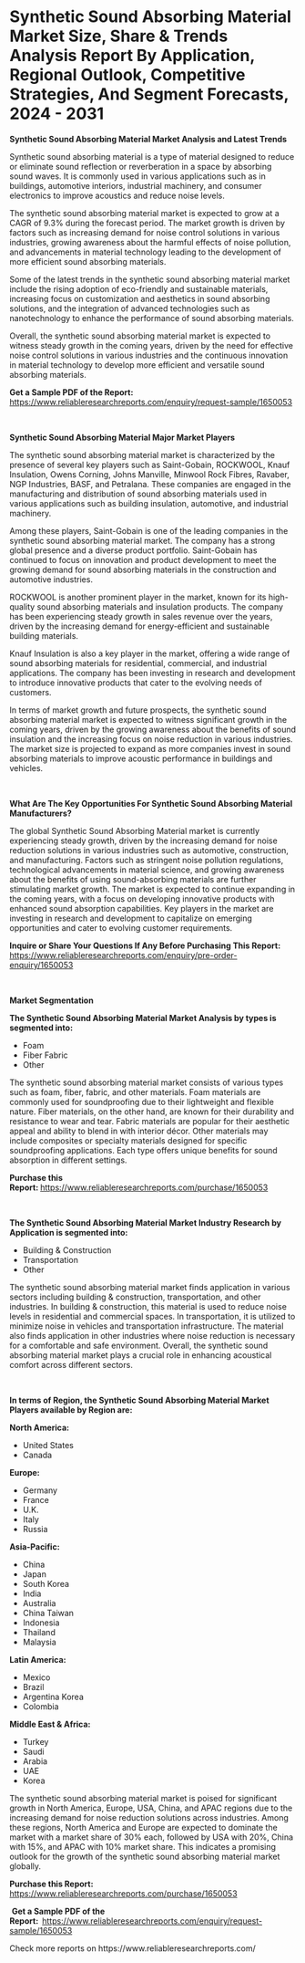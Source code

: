 <p><h1>Synthetic Sound Absorbing Material Market Size, Share & Trends Analysis Report By Application, Regional Outlook, Competitive Strategies, And Segment Forecasts, 2024 - 2031</h1></p><p><strong>Synthetic Sound Absorbing Material Market Analysis and Latest Trends</strong></p>
<p><p>Synthetic sound absorbing material is a type of material designed to reduce or eliminate sound reflection or reverberation in a space by absorbing sound waves. It is commonly used in various applications such as in buildings, automotive interiors, industrial machinery, and consumer electronics to improve acoustics and reduce noise levels.</p><p>The synthetic sound absorbing material market is expected to grow at a CAGR of 9.3% during the forecast period. The market growth is driven by factors such as increasing demand for noise control solutions in various industries, growing awareness about the harmful effects of noise pollution, and advancements in material technology leading to the development of more efficient sound absorbing materials.</p><p>Some of the latest trends in the synthetic sound absorbing material market include the rising adoption of eco-friendly and sustainable materials, increasing focus on customization and aesthetics in sound absorbing solutions, and the integration of advanced technologies such as nanotechnology to enhance the performance of sound absorbing materials.</p><p>Overall, the synthetic sound absorbing material market is expected to witness steady growth in the coming years, driven by the need for effective noise control solutions in various industries and the continuous innovation in material technology to develop more efficient and versatile sound absorbing materials.</p></p>
<p><strong>Get a Sample PDF of the Report:&nbsp;</strong> <a href="https://www.reliableresearchreports.com/enquiry/request-sample/1650053">https://www.reliableresearchreports.com/enquiry/request-sample/1650053</a></p>
<p>&nbsp;</p>
<p><strong>Synthetic Sound Absorbing Material Major Market Players</strong></p>
<p><p>The synthetic sound absorbing material market is characterized by the presence of several key players such as Saint-Gobain, ROCKWOOL, Knauf Insulation, Owens Corning, Johns Manville, Minwool Rock Fibres, Ravaber, NGP Industries, BASF, and Petralana. These companies are engaged in the manufacturing and distribution of sound absorbing materials used in various applications such as building insulation, automotive, and industrial machinery.</p><p>Among these players, Saint-Gobain is one of the leading companies in the synthetic sound absorbing material market. The company has a strong global presence and a diverse product portfolio. Saint-Gobain has continued to focus on innovation and product development to meet the growing demand for sound absorbing materials in the construction and automotive industries.</p><p>ROCKWOOL is another prominent player in the market, known for its high-quality sound absorbing materials and insulation products. The company has been experiencing steady growth in sales revenue over the years, driven by the increasing demand for energy-efficient and sustainable building materials.</p><p>Knauf Insulation is also a key player in the market, offering a wide range of sound absorbing materials for residential, commercial, and industrial applications. The company has been investing in research and development to introduce innovative products that cater to the evolving needs of customers.</p><p>In terms of market growth and future prospects, the synthetic sound absorbing material market is expected to witness significant growth in the coming years, driven by the growing awareness about the benefits of sound insulation and the increasing focus on noise reduction in various industries. The market size is projected to expand as more companies invest in sound absorbing materials to improve acoustic performance in buildings and vehicles.</p></p>
<p>&nbsp;</p>
<p><strong>What Are The Key Opportunities For Synthetic Sound Absorbing Material Manufacturers?</strong></p>
<p><p>The global Synthetic Sound Absorbing Material market is currently experiencing steady growth, driven by the increasing demand for noise reduction solutions in various industries such as automotive, construction, and manufacturing. Factors such as stringent noise pollution regulations, technological advancements in material science, and growing awareness about the benefits of using sound-absorbing materials are further stimulating market growth. The market is expected to continue expanding in the coming years, with a focus on developing innovative products with enhanced sound absorption capabilities. Key players in the market are investing in research and development to capitalize on emerging opportunities and cater to evolving customer requirements.</p></p>
<p><strong>Inquire or Share Your Questions If Any Before Purchasing This Report:</strong> <a href="https://www.reliableresearchreports.com/enquiry/pre-order-enquiry/1650053">https://www.reliableresearchreports.com/enquiry/pre-order-enquiry/1650053</a></p>
<p>&nbsp;</p>
<p><strong>Market Segmentation</strong></p>
<p><strong>The Synthetic Sound Absorbing Material Market Analysis by types is segmented into:</strong></p>
<p><ul><li>Foam</li><li>Fiber Fabric</li><li>Other</li></ul></p>
<p><p>The synthetic sound absorbing material market consists of various types such as foam, fiber, fabric, and other materials. Foam materials are commonly used for soundproofing due to their lightweight and flexible nature. Fiber materials, on the other hand, are known for their durability and resistance to wear and tear. Fabric materials are popular for their aesthetic appeal and ability to blend in with interior décor. Other materials may include composites or specialty materials designed for specific soundproofing applications. Each type offers unique benefits for sound absorption in different settings.</p></p>
<p><strong>Purchase this Report:&nbsp;</strong><a href="https://www.reliableresearchreports.com/purchase/1650053">https://www.reliableresearchreports.com/purchase/1650053</a></p>
<p>&nbsp;</p>
<p><strong>The Synthetic Sound Absorbing Material Market Industry Research by Application is segmented into:</strong></p>
<p><ul><li>Building & Construction</li><li>Transportation</li><li>Other</li></ul></p>
<p><p>The synthetic sound absorbing material market finds application in various sectors including building & construction, transportation, and other industries. In building & construction, this material is used to reduce noise levels in residential and commercial spaces. In transportation, it is utilized to minimize noise in vehicles and transportation infrastructure. The material also finds application in other industries where noise reduction is necessary for a comfortable and safe environment. Overall, the synthetic sound absorbing material market plays a crucial role in enhancing acoustical comfort across different sectors.</p></p>
<p>&nbsp;</p>
<p><strong>In terms of Region, the Synthetic Sound Absorbing Material Market Players available by Region are:</strong></p>
<p>
    <p> <strong> North America: </strong>
        <ul>
            <li>United States</li>
            <li>Canada</li>
        </ul>
        </p> 
    <p> <strong> Europe: </strong>
        <ul>
            <li>Germany</li>
            <li>France</li>
            <li>U.K.</li>
            <li>Italy</li>
            <li>Russia</li>
        </ul>
        </p> 
    <p> <strong> Asia-Pacific: </strong>
        <ul>
            <li>China</li>
            <li>Japan</li>
            <li>South Korea</li>
            <li>India</li>
            <li>Australia</li>
            <li>China Taiwan</li>
            <li>Indonesia</li>
            <li>Thailand</li>
            <li>Malaysia</li>
        </ul>
        </p> 
    <p> <strong> Latin America: </strong>
        <ul>
            <li>Mexico</li>
            <li>Brazil</li>
            <li>Argentina Korea</li>
            <li>Colombia</li>
        </ul>
        </p> 
    <p> <strong> Middle East & Africa: </strong>
        <ul>
            <li>Turkey</li>
            <li>Saudi</li>
            <li>Arabia</li>
            <li>UAE</li>
            <li>Korea</li>
        </ul>
    </p>
    </p>
<p><p>The synthetic sound absorbing material market is poised for significant growth in North America, Europe, USA, China, and APAC regions due to the increasing demand for noise reduction solutions across industries. Among these regions, North America and Europe are expected to dominate the market with a market share of 30% each, followed by USA with 20%, China with 15%, and APAC with 10% market share. This indicates a promising outlook for the growth of the synthetic sound absorbing material market globally.</p></p>
<p><strong>Purchase this Report: </strong><a href="https://www.reliableresearchreports.com/purchase/1650053">https://www.reliableresearchreports.com/purchase/1650053</a></p>
<p>&nbsp;<strong>Get a Sample PDF of the Report:&nbsp;&nbsp;</strong><a href="https://www.reliableresearchreports.com/enquiry/request-sample/1650053">https://www.reliableresearchreports.com/enquiry/request-sample/1650053</a></p>
<p><strong></strong></p>
<p>Check more reports on https://www.reliableresearchreports.com/</p>